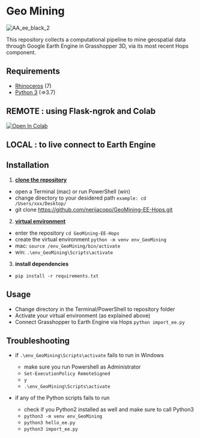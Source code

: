 # Geo Mining
![AA_ee_black_2](https://user-images.githubusercontent.com/50297074/151965110-faf885a2-d8ff-412b-ac33-0ac9422a9a40.jpg)

This repository collects a computational pipeline to mine geospatial data through Google Earth Engine in Grasshopper 3D, via its most recent Hops component.

## Requirements
- [Rhinoceros](https://www.rhino3d.com/download/) (7)
- [Python 3](https://www.python.org/downloads/) (=>3.7)

## REMOTE : using Flask-ngrok and Colab
[![Open In Colab](https://colab.research.google.com/assets/colab-badge.svg)](https://colab.research.google.com/github/neriiacopo/GeoMining-EE-Hops/blob/main/GeoMining_EE_Hops.ipynb)

## LOCAL : to live connect to Earth Engine
## Installation
1. **[clone the repository](https://help.github.com/en/github/creating-cloning-and-archiving-repositories/cloning-a-repository)**
  - open a Terminal (mac) or run PowerShell (win)
  - change directory to your desidered path `example: cd /Users/xxx/Desktop/`
  - git clone https://github.com/neriiacopo/GeoMining-EE-Hops.git

2. **[virtual environment](https://docs.python.org/3/tutorial/venv.html)**
  - enter the repository `cd GeoMining-EE-Hops`
  - create the virtual environment `python -m venv env_GeoMining`
  - mac: `source /env_GeoMining/bin/activate`
  - win: `.\env_GeoMining\Scripts\activate`
3. **install dependencies**
  - `pip install -r requirements.txt`

## Usage
- Change directory in the Terminal/PowerShell to repository folder
- Activate your virtual environment (as explained above)
- Connect Grasshopper to Earth Engine via Hops `python import_ee.py`

## Troubleshooting
- if `.\env_GeoMining\Scripts\activate` fails to run in Windows
  - make sure you run Powershell as Administrator 
  - `Set-ExecutionPolicy RemoteSigned`
  - `y`
  - `.\env_GeoMining\Scripts\activate`

- if any of the Python scripts fails to run 
  - check if you Python2 installed as well and make sure to call Python3
  - `python3 -m venv env_GeoMining`
  - `python3 hello_ee.py`
  - `python3 import_ee.py`
